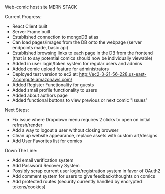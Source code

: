 Web-comic host site
MERN STACK


Current Progress:
- React Client built
- Server Frame built
- Established connection to mongoDB atlas
- Can load pages/images from the DB onto the webpage (server endpoints made, basic api)
- Established browsing links to each page in the DB from the frontend (that is to say potential comics should now be individually viewable)
- Added in user login/token system for regular users and admins
- Added comic upload feature for administrators
- Deployed test version to ec2 at: http://ec2-3-21-56-228.us-east-2.compute.amazonaws.com/
- Added Register Functionality for guests
- Added small profile functionality to users
- Added about authors page
- Added functional buttons to view previous or next comic "Issues"

Next Steps:
- Fix issue where Dropdown menu requires 2 clicks to open on initial refresh/render
- Add a way to logout a user without closing browser
- Clean up website appearance, replace assets with custom art/designs
- Add User Favorites list for comics

Down The Line:
- Add email verification system
- Add Password Recovery System
- Possibly scrap current user login/registration system in favor of OAuth2
- Add comment system for users to give feedback/thoughts on comics
- Add protected routes (security currently handled by encrypted tokens/cookies)






